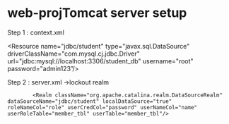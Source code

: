 # web-projTomcat server setup

Step 1 : context.xml

 <Resource name="jdbc/student" type="javax.sql.DataSource"
    driverClassName="com.mysql.cj.jdbc.Driver"
    url="jdbc:mysql://localhost:3306/student_db"
    username="root"
    password="admin123”/>

Step 2 : server.xml ->lockout realm


				
			<Realm className="org.apache.catalina.realm.DataSourceRealm" dataSourceName="jdbc/student" localDataSource="true" roleNameCol="role" userCredCol="password" userNameCol="name" userRoleTable="member_tbl" userTable="member_tbl"/>
				
